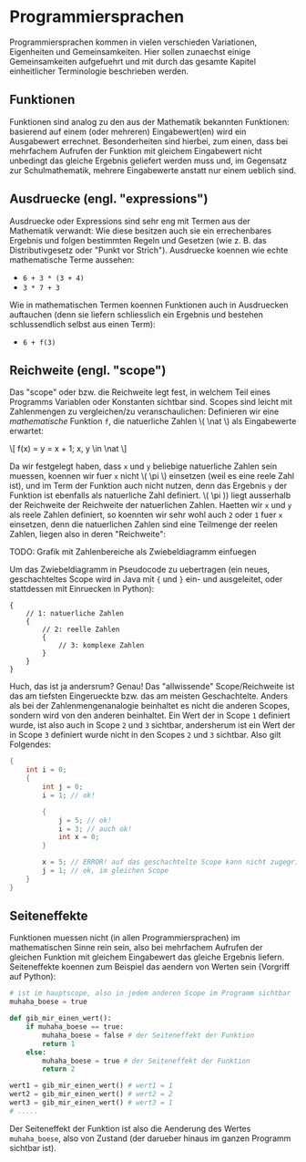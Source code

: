 # Programmiersprachen

Programmiersprachen kommen in vielen verschieden Variationen, Eigenheiten und
Gemeinsamkeiten. Hier sollen zunaechst einige Gemeinsamkeiten aufgefuehrt und
mit durch das gesamte Kapitel einheitlicher Terminologie beschrieben werden.

## Funktionen
Funktionen sind analog zu den aus der Mathematik bekannten Funktionen: basierend
auf einem (oder mehreren) Eingabewert(en) wird ein Ausgabewert errechnet.
Besonderheiten sind hierbei, zum einen, dass bei mehrfachem Aufrufen der Funktion
mit gleichem Eingabewert nicht unbedingt das gleiche Ergebnis geliefert werden muss
und, im Gegensatz zur Schulmathematik, mehrere Eingabewerte anstatt nur einem ueblich 
sind.

## Ausdruecke (engl. "expressions")
Ausdruecke oder Expressions sind sehr eng mit Termen aus der Mathematik verwandt:
Wie diese besitzen auch sie ein errechenbares Ergebnis und folgen bestimmten Regeln 
und Gesetzen (wie z. B. das Distributivgesetz oder "Punkt vor Strich").
Ausdruecke koennen wie echte mathematische Terme aussehen:

- `6 + 3 * (3 + 4)`
- `3 * 7 + 3`

Wie in mathematischen Termen koennen Funktionen auch in Ausdruecken auftauchen (denn
sie liefern schliesslich ein Ergebnis und bestehen schlussendlich selbst aus einen Term):

- `6 + f(3)`

## Reichweite (engl. "scope")
Das "scope" oder bzw. die Reichweite legt fest, in welchem Teil eines Programms Variablen
oder Konstanten sichtbar sind. Scopes sind leicht mit Zahlenmengen zu vergleichen/zu 
veranschaulichen: Definieren wir eine *mathematische* Funktion `f`, die natuerliche Zahlen 
\\( \nat \\) als Eingabewerte erwartet:

\\[
f(x) = y = x + 1; x, y \in \nat
\\]

Da wir festgelegt haben, dass `x` und `y` beliebige natuerliche Zahlen sein muessen, koennen 
wir fuer `x` nicht \\( \pi \\) einsetzen (weil es eine reele Zahl ist), und im Term der Funktion 
auch nicht nutzen, denn das Ergebnis `y` der Funktion ist ebenfalls als natuerliche Zahl definiert.
\\( \pi \)) liegt ausserhalb der Reichweite der Reichweite der natuerlichen Zahlen.
Haetten wir `x` und `y` als reele Zahlen definiert, so koennten wir sehr wohl auch `2` oder `1`
fuer `x` einsetzen, denn die natuerlichen Zahlen sind eine Teilmenge der reelen Zahlen, liegen also
in deren "Reichweite":

TODO: Grafik mit Zahlenbereiche als Zwiebeldiagramm einfuegen

Um das Zwiebeldiagramm in Pseudocode zu uebertragen (ein neues, geschachteltes Scope wird in Java mit `{` 
und `}` ein- und ausgeleitet, oder stattdessen mit Einruecken in Python):

```
{
    // 1: natuerliche Zahlen
    {
        // 2: reelle Zahlen
        {
            // 3: komplexe Zahlen
        }
    }
}
```

Huch, das ist ja andersrum? Genau! Das "allwissende" Scope/Reichweite ist das am tiefsten Eingerueckte bzw. das am meisten Geschachtelte.
Anders als bei der Zahlenmengenanalogie beinhaltet es nicht die anderen Scopes, sondern wird von den anderen beinhaltet. 
Ein Wert der in Scope `1` definiert wurde, ist also auch in Scope `2` und `3` sichtbar, andersherum ist ein Wert der in Scope `3` 
definiert wurde nicht in den Scopes `2` und `3` sichtbar.
Also gilt Folgendes:

```java
{
    int i = 0;
    {
        int j = 0;
        i = 1; // ok!

        {
            j = 5; // ok!
            i = 3; // auch ok!
            int x = 0;
        }

        x = 5; // ERROR! auf das geschachtelte Scope kann nicht zugegriffen werden!
        j = 1; // ok, im gleichen Scope
    }
}

```

## Seiteneffekte
Funktionen muessen nicht (in allen Programmiersprachen) im mathematischen Sinne rein
sein, also bei mehrfachem Aufrufen der gleichen Funktion mit gleichem Eingabewert das
gleiche Ergebnis liefern.
Seiteneffekte koennen zum Beispiel das aendern von Werten sein (Vorgriff auf Python):

```python
# ist im hauptscope, also in jedem anderen Scope im Programm sichtbar
muhaha_boese = true

def gib_mir_einen_wert():
    if muhaha_boese == true:
        muhaha_boese = false # der Seiteneffekt der Funktion
        return 1
    else:
        muhaha_boese = true # der Seiteneffekt der Funktion
        return 2

wert1 = gib_mir_einen_wert() # wert1 = 1
wert2 = gib_mir_einen_wert() # wert2 = 2
wert3 = gib_mir_einen_wert() # wert3 = 1
# .....
```

Der Seiteneffekt der Funktion ist also die Aenderung des Wertes `muhaha_boese`, also von
Zustand (der darueber hinaus im ganzen Programm sichtbar ist).
